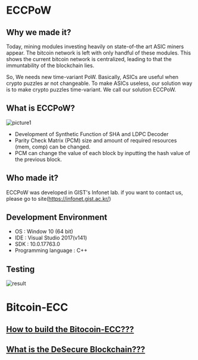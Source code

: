 # ECCPoW

## Why we made it?

Today, mining modules investing heavily on state-of-the art ASIC miners appear. The bitcoin network is left with only handful of these modules. This shows the current bitcoin network is centralized, leading to that the immuntability of the blockchain lies.

So, We needs new time-variant PoW. Basically, ASICs are useful when crypto puzzles ar not changeable. To make ASICs useless, our solution way is to make crypto puzzles time-variant. We call our solution ECCPoW.

## What is ECCPoW?

![picture1](https://user-images.githubusercontent.com/25213941/57541109-3f3a2600-7389-11e9-9bf4-5170ded0eeaa.jpg)

- Development of Synthetic Function of SHA and LDPC Decoder
- Parity Check Matrix (PCM) size and amount of required resources (mem, comp) can be changed.
- PCM can change the value of each block by inputting the hash value of the previous block.

## Who made it?

ECCPoW was developed in GIST's Infonet lab. if you want to contact us, please go to site(https://infonet.gist.ac.kr/)

## Development Environment

- OS : Window 10 (64 bit)
- IDE : Visual Studio 2017(v141)
- SDK : 10.0.17763.0
- Programming language : C++

## Testing

![result](https://user-images.githubusercontent.com/25213941/57542325-4c0c4900-738c-11e9-9dd4-48582f05ad42.jpg)

# Bitcoin-ECC
## [How to build the Bitocoin-ECC???](./doc/Build_private_network.md)
## [What is the DeSecure Blockchain???](https://github.com/cryptoecc/introduction)
